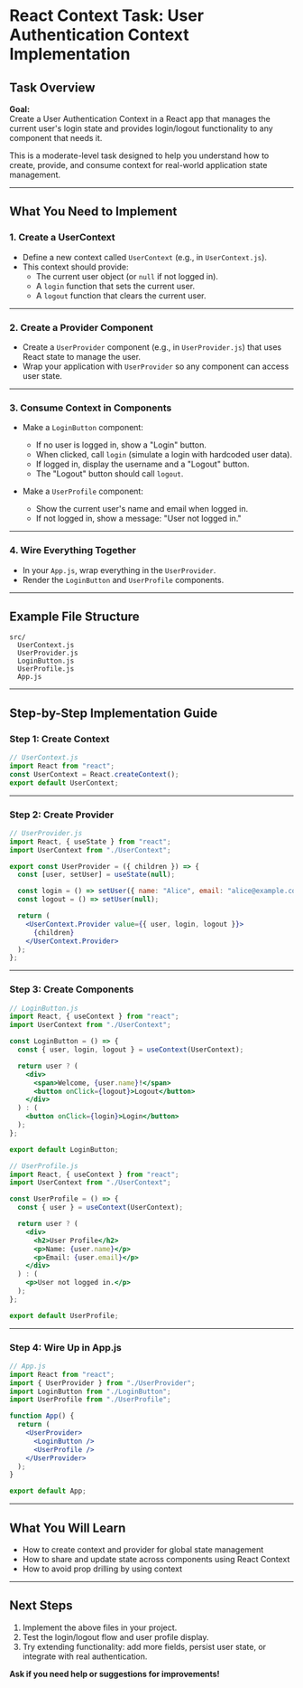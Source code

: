 # React Context Task: User Authentication Context Implementation

## Task Overview

**Goal:**  
Create a User Authentication Context in a React app that manages the current user's login state and provides login/logout functionality to any component that needs it.

This is a moderate-level task designed to help you understand how to create, provide, and consume context for real-world application state management.

---

## What You Need to Implement

### 1. Create a UserContext

- Define a new context called `UserContext` (e.g., in `UserContext.js`).
- This context should provide:
  - The current user object (or `null` if not logged in).
  - A `login` function that sets the current user.
  - A `logout` function that clears the current user.

---

### 2. Create a Provider Component

- Create a `UserProvider` component (e.g., in `UserProvider.js`) that uses React state to manage the user.
- Wrap your application with `UserProvider` so any component can access user state.

---

### 3. Consume Context in Components

- Make a `LoginButton` component:
  - If no user is logged in, show a "Login" button.
  - When clicked, call `login` (simulate a login with hardcoded user data).
  - If logged in, display the username and a "Logout" button.
  - The "Logout" button should call `logout`.

- Make a `UserProfile` component:
  - Show the current user's name and email when logged in.
  - If not logged in, show a message: "User not logged in."

---

### 4. Wire Everything Together

- In your `App.js`, wrap everything in the `UserProvider`.
- Render the `LoginButton` and `UserProfile` components.

---

## Example File Structure

```
src/
  UserContext.js
  UserProvider.js
  LoginButton.js
  UserProfile.js
  App.js
```

---

## Step-by-Step Implementation Guide

### Step 1: Create Context

```jsx
// UserContext.js
import React from "react";
const UserContext = React.createContext();
export default UserContext;
```

---

### Step 2: Create Provider

```jsx
// UserProvider.js
import React, { useState } from "react";
import UserContext from "./UserContext";

export const UserProvider = ({ children }) => {
  const [user, setUser] = useState(null);

  const login = () => setUser({ name: "Alice", email: "alice@example.com" });
  const logout = () => setUser(null);

  return (
    <UserContext.Provider value={{ user, login, logout }}>
      {children}
    </UserContext.Provider>
  );
};
```

---

### Step 3: Create Components

```jsx
// LoginButton.js
import React, { useContext } from "react";
import UserContext from "./UserContext";

const LoginButton = () => {
  const { user, login, logout } = useContext(UserContext);

  return user ? (
    <div>
      <span>Welcome, {user.name}!</span>
      <button onClick={logout}>Logout</button>
    </div>
  ) : (
    <button onClick={login}>Login</button>
  );
};

export default LoginButton;
```

```jsx
// UserProfile.js
import React, { useContext } from "react";
import UserContext from "./UserContext";

const UserProfile = () => {
  const { user } = useContext(UserContext);

  return user ? (
    <div>
      <h2>User Profile</h2>
      <p>Name: {user.name}</p>
      <p>Email: {user.email}</p>
    </div>
  ) : (
    <p>User not logged in.</p>
  );
};

export default UserProfile;
```

---

### Step 4: Wire Up in App.js

```jsx
// App.js
import React from "react";
import { UserProvider } from "./UserProvider";
import LoginButton from "./LoginButton";
import UserProfile from "./UserProfile";

function App() {
  return (
    <UserProvider>
      <LoginButton />
      <UserProfile />
    </UserProvider>
  );
}

export default App;
```

---

## What You Will Learn

- How to create context and provider for global state management
- How to share and update state across components using React Context
- How to avoid prop drilling by using context

---

## Next Steps

1. Implement the above files in your project.
2. Test the login/logout flow and user profile display.
3. Try extending functionality: add more fields, persist user state, or integrate with real authentication.

**Ask if you need help or suggestions for improvements!**